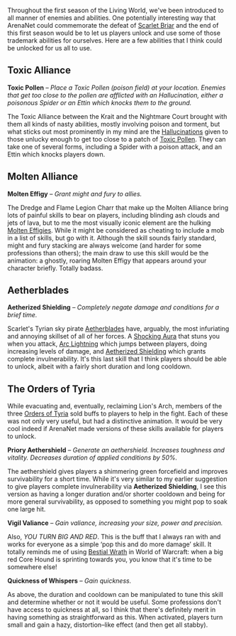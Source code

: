 Throughout the first season of the Living World, we've been introduced to all manner of enemies and
abilities. One potentially interesting way that ArenaNet could commemorate the defeat of
[Scarlet Briar](http://wiki.guildwars2.com/wiki/Scarlet_Briar) and the end of this first season
would be to let us players unlock and use some of those trademark abilities for ourselves. Here are
a few abilities that I think could be unlocked for us all to use.

<h2 class="h3">Toxic Alliance</h2>

**Toxic Pollen** – *Place a Toxic Pollen (poison field) at your location. Enemies that get too close
to the pollen are afflicted with an Hallucination, either a poisonous Spider or an Ettin which
knocks them to the ground.*

The Toxic Alliance between the Krait and the Nightmare Court brought with them all kinds of nasty
abilities, mostly involving poison and torment, but what sticks out most prominently in my mind are
the [Hallucinations](http://wiki.guildwars2.com/wiki/Hallucination) given to those unlucky enough to
get too close to a patch of [Toxic Pollen](http://wiki.guildwars2.com/wiki/Toxic_Pollen). They can
take one of several forms, including a Spider with a poison attack, and an Ettin which knocks
players down.

## Molten Alliance

**Molten Effigy** – *Grant might and fury to allies.*

The Dredge and Flame Legion Charr that make up the Molten Alliance bring lots of painful skills to
bear on players, including blinding ash clouds and jets of lava, but to me the most visually iconic
element are the hulking [Molten Effigies](http://wiki.guildwars2.com/wiki/Veteran_Molten_Effigy).
While it might be considered as cheating to include a mob in a list of skills, but go with it.
Although the skill sounds fairly standard, might and fury stacking are always welcome (and harder
for some professions than others); the main draw to use this skill would be the animation: a
ghostly, roaring Molten Effigy that appears around your character briefly. Totally badass.

## Aetherblades

**Aetherized Shielding** – *Completely negate damage and conditions for a brief time.*

Scarlet's Tyrian sky pirate [Aetherblades](http://wiki.guildwars2.com/wiki/Aetherblade) have,
arguably, the most infuriating and annoying skillset of all of her forces. A
[Shocking Aura](http://wiki.guildwars2.com/wiki/Shocking_Aura) that stuns you when you attack,
[Arc Lightning](http://wiki.guildwars2.com/wiki/Arc_Lightning) which jumps between players, doing
increasing levels of damage, and
[Aetherized Shielding](http://wiki.guildwars2.com/wiki/Aetherized_Shielding) which grants complete
invulnerability. It's this last skill that I think players should be able to unlock, albeit with a
fairly short duration and long cooldown.

## The Orders of Tyria

While evacuating and, eventually, reclaiming Lion's Arch, members of the three
[Orders of Tyria](http://wiki.guildwars2.com/wiki/Orders) sold buffs to players to help in the
fight. Each of these was not only very useful, but had a distinctive animation. It would be very
cool indeed if ArenaNet made versions of these skills available for players to unlock.

**Priory Aethershield** – *Generate an aethershield. Increases toughness and vitality. Decreases
duration of applied conditions by 50%.*

The aethershield gives players a shimmering green forcefield and improves survivability for a short
time. While it's very similar to my earlier suggestion to give players complete invulnerability
via **Aetherized Shielding**, I see this version as having a longer duration and/or shorter cooldown
and being for more general survivability, as opposed to something you might pop to soak one large
hit.

**Vigil Valiance** – *Gain valiance, increasing your size, power and precision.*

Also, *YOU TURN BIG AND RED*. This is the buff that I always ran with and works for everyone as a
simple ‘pop this and do more damage’ skill. It totally reminds me of using
[Bestial Wrath](http://www.wowhead.com/spell=19574/bestial-wrath) in World of Warcraft: when a big
red Core Hound is sprinting towards you, you know that it's time to be somewhere else!

**Quickness of Whispers** – *Gain quickness.*

As above, the duration and cooldown can be manipulated to tune this skill and determine whether or
not it would be useful. Some professions don't have access to quickness at all, so I think that
there's definitely merit in having something as straightforward as this. When activated, players
turn small and gain a hazy, distortion–like effect (and then get all stabby).
